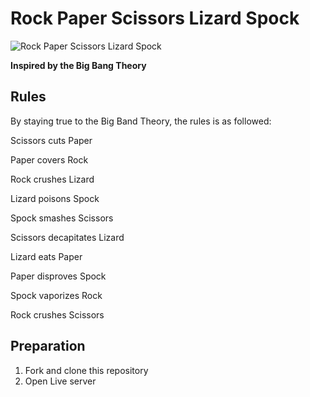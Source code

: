 # Rock Paper Scissors Lizard Spock
![Rock Paper Scissors Lizard Spock](https://static.wikia.nocookie.net/bigbangtheory/images/7/7d/RPSLS.png/revision/latest?cb=20120822205915)

**Inspired by the Big Bang Theory**

## Rules
By staying true to the Big Band Theory, the rules is as followed:

Scissors cuts Paper

Paper covers Rock

Rock crushes Lizard

Lizard poisons Spock

Spock smashes Scissors

Scissors decapitates Lizard

Lizard eats Paper

Paper disproves Spock

Spock vaporizes Rock

Rock crushes Scissors

## Preparation
1. Fork and clone this repository
2. Open Live server 
